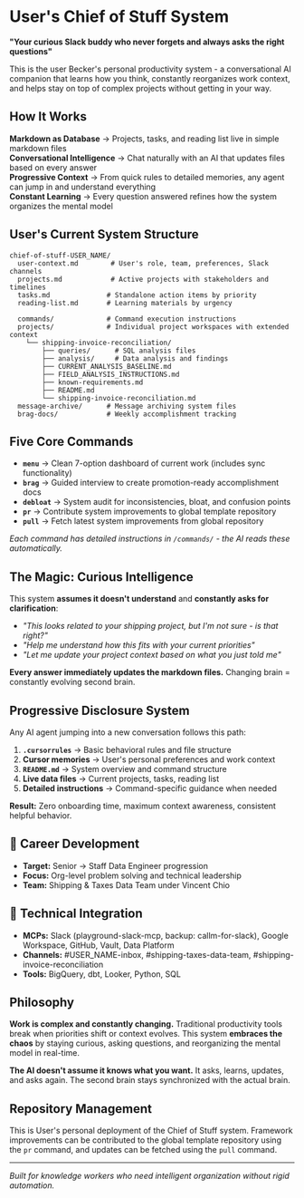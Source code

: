 # User's Chief of Stuff System

**"Your curious Slack buddy who never forgets and always asks the right questions"**

This is the user Becker's personal productivity system - a conversational AI companion that learns how you think, constantly reorganizes work context, and helps stay on top of complex projects without getting in your way.

## How It Works

**Markdown as Database** → Projects, tasks, and reading list live in simple markdown files  
**Conversational Intelligence** → Chat naturally with an AI that updates files based on every answer  
**Progressive Context** → From quick rules to detailed memories, any agent can jump in and understand everything  
**Constant Learning** → Every question answered refines how the system organizes the mental model

## User's Current System Structure

```
chief-of-stuff-USER_NAME/
  user-context.md        # User's role, team, preferences, Slack channels
  projects.md            # Active projects with stakeholders and timelines
  tasks.md              # Standalone action items by priority
  reading-list.md       # Learning materials by urgency
  
  commands/             # Command execution instructions
  projects/             # Individual project workspaces with extended context
    └── shipping-invoice-reconciliation/
        ├── queries/      # SQL analysis files
        ├── analysis/     # Data analysis and findings
        ├── CURRENT_ANALYSIS_BASELINE.md
        ├── FIELD_ANALYSIS_INSTRUCTIONS.md
        ├── known-requirements.md
        ├── README.md
        └── shipping-invoice-reconciliation.md
  message-archive/      # Message archiving system files
  brag-docs/            # Weekly accomplishment tracking
```

## Five Core Commands

- **`menu`** → Clean 7-option dashboard of current work (includes sync functionality)
- **`brag`** → Guided interview to create promotion-ready accomplishment docs
- **`debloat`** → System audit for inconsistencies, bloat, and confusion points
- **`pr`** → Contribute system improvements to global template repository
- **`pull`** → Fetch latest system improvements from global repository

*Each command has detailed instructions in `/commands/` - the AI reads these automatically.*

## The Magic: Curious Intelligence

This system **assumes it doesn't understand** and **constantly asks for clarification**:

- *"This looks related to your shipping project, but I'm not sure - is that right?"*
- *"Help me understand how this fits with your current priorities"*  
- *"Let me update your project context based on what you just told me"*

**Every answer immediately updates the markdown files.** Changing brain = constantly evolving second brain.

## Progressive Disclosure System

Any AI agent jumping into a new conversation follows this path:

1. **`.cursorrules`** → Basic behavioral rules and file structure
2. **Cursor memories** → User's personal preferences and work context
3. **`README.md`** → System overview and command structure  
4. **Live data files** → Current projects, tasks, reading list
5. **Detailed instructions** → Command-specific guidance when needed

**Result:** Zero onboarding time, maximum context awareness, consistent helpful behavior.

## 🎯 Career Development
- **Target:** Senior → Staff Data Engineer progression
- **Focus:** Org-level problem solving and technical leadership
- **Team:** Shipping & Taxes Data Team under Vincent Chio

## 🔧 Technical Integration
- **MCPs:** Slack (playground-slack-mcp, backup: callm-for-slack), Google Workspace, GitHub, Vault, Data Platform
- **Channels:** #USER_NAME-inbox, #shipping-taxes-data-team, #shipping-invoice-reconciliation
- **Tools:** BigQuery, dbt, Looker, Python, SQL

## Philosophy

**Work is complex and constantly changing.** Traditional productivity tools break when priorities shift or context evolves. This system **embraces the chaos** by staying curious, asking questions, and reorganizing the mental model in real-time.

**The AI doesn't assume it knows what you want.** It asks, learns, updates, and asks again. The second brain stays synchronized with the actual brain.

## Repository Management

This is User's personal deployment of the Chief of Stuff system. Framework improvements can be contributed to the global template repository using the `pr` command, and updates can be fetched using the `pull` command.

---

*Built for knowledge workers who need intelligent organization without rigid automation.*